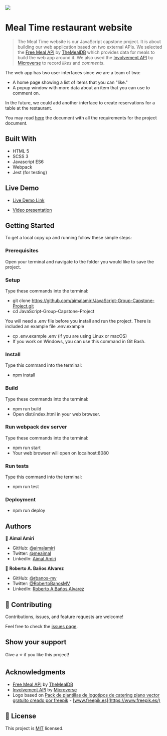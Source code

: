 ![](https://img.shields.io/badge/Microverse-blueviolet)

# Meal Time restaurant website

> The Meal Time website is our JavaScript capstone project. It is about building our web application based on two external APIs. We selected the [Free Meal API](https://www.themealdb.com/api.php) by [TheMealDB](https://www.themealdb.com/) which provides data for meals to build the web app around it. We also used the [Involvement API](https://www.notion.so/microverse/Involvement-API-869e60b5ad104603aa6db59e08150270) by [Microverse](https://www.microverse.org/) to record _likes_ and _comments_.

The web app has two user interfaces since we are a team of two:

- A home page showing a list of items that you can "like."
- A popup window with more data about an item that you can use to comment on.

In the future, we could add another interface to create reservations for a table at the restaurant.

You may read [here](https://github.com/microverseinc/curriculum-javascript/blob/main/group-capstone/js_capstone.md) the document with all the requirements for the project document.

## Built With

- HTML 5
- SCSS 3
- Javascript ES6
- Webpack
- Jest (for testing)

## Live Demo

- [Live Demo Link](https://aimalamiri.github.io/JavaScript-Group-Capstone-Project/)

- [Video presentation](https://drive.google.com/file/d/1UHX68i6MkWBDDubmmGYOspCNi4Uy-YEH/view?usp=sharing)

## Getting Started

To get a local copy up and running follow these simple steps:

### Prerequisites

Open your terminal and navigate to the folder you would like to save the project.

### Setup

Type these commands into the terminal:

- git clone https://github.com/aimalamiri/JavaScript-Group-Capstone-Project.git
- cd JavaScript-Group-Capstone-Project

You will need a .env file before you install and run the project. There is included an example file .env.example

- cp .env.example .env (if you are using Linux or macOS)
- If you work on Windows, you can use this command in Git Bash.

### Install

Type this command into the terminal:

- npm install

### Build

Type these commands into the terminal:

- npm run build
- Open dist/index.html in your web browser.

### Run webpack dev server

Type these commands into the terminal:

- npm run start
- Your web browser will open on localhost:8080

### Run tests

Type this command into the terminal:

- npm run test

### Deployment

- npm run deploy

## Authors

👤 **Aimal Amiri**

- GitHub: [@aimalamiri](https://github.com/aimalamiri)
- Twitter: [@meaimal](https://twitter.com/meaimal)
- LinkedIn: [Aimal Amiri](https://linkedin.com/in/aimal-amiri)

👤 **Roberto A. Baños Alvarez**

- GitHub: [@rbanos-mv](https://github.com/rbanos-mv)
- Twitter: [@RobertoBanosMV](https://twitter.com/RobertoBanosMV)
- LinkedIn: [Roberto A Baños Alvarez](https://linkedin.com/in/roberto-a-baños-alvarez-500766234)

## 🤝 Contributing

Contributions, issues, and feature requests are welcome!

Feel free to check the [issues page](../../issues/).

## Show your support

Give a ⭐️ if you like this project!

## Acknowledgments

- [Free Meal API](https://www.themealdb.com/api.php) by [TheMealDB](https://www.themealdb.com/)
- [Involvement API](https://www.notion.so/microverse/Involvement-API-869e60b5ad104603aa6db59e08150270) by [Microverse](https://www.microverse.org/)
- Logo based on [Pack de plantillas de logotipos de catering plano vector gratuito creado por freepik](https://www.freepik.es/vector-gratis/pack-plantillas-logotipos-catering-plano_15291829.htm) - [www.freepik.es](https://www.freepik.es/)

## 📝 License

This project is [MIT](./MIT.md) licensed.
